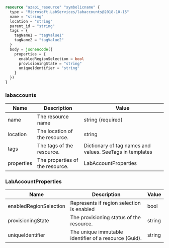 ```terraform
resource "azapi_resource" "symbolicname" {
  type = "Microsoft.LabServices/labaccounts@2018-10-15"
  name = "string"
  location = "string"
  parent_id = "string"
  tags = {
    tagName1 = "tagValue1"
    tagName2 = "tagValue2"
  }
  body = jsonencode({
    properties = {
      enabledRegionSelection = bool
      provisioningState = "string"
      uniqueIdentifier = "string"
    }
  })
}

```

### labaccounts

| Name | Description | Value |
|-|-|-|
| name | The resource name | string (required) |
| location | The location of the resource. | string |
| tags | The tags of the resource. | Dictionary of tag names and values. SeeTags in templates |
| properties | The properties of the resource. | LabAccountProperties |


### LabAccountProperties

| Name | Description | Value |
|-|-|-|
| enabledRegionSelection | Represents if region selection is enabled | bool |
| provisioningState | The provisioning status of the resource. | string |
| uniqueIdentifier | The unique immutable identifier of a resource (Guid). | string |


